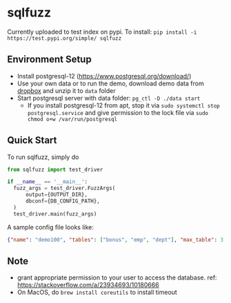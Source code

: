 # sqlfuzz

Currently uploaded to test index on pypi. To install:
`pip install -i https://test.pypi.org/simple/ sqlfuzz`

## Environment Setup

- Install postgresql-12 (https://www.postgresql.org/download/)
- Use your own data or to run the demo, download demo data from [dropbox](https://www.dropbox.com/s/jw5719fycsxq5n6/data.zip?dl=0) and unzip it to `data` folder
- Start postgresql server with data folder: `pg_ctl -D ./data start`
  - If you install postgresql-12 from apt, stop it via `sudo systemctl stop postgresql.service` and give permission to the lock file via `sudo chmod o+w /var/run/postgresql`

## Quick Start
To run sqlfuzz, simply do
```python
from sqlfuzz import test_driver

if __name__ == '__main__':
  fuzz_args = test_driver.FuzzArgs(
      output={OUTPUT_DIR},
      dbconf={DB_CONFIG_PATH},
  )
  test_driver.main(fuzz_args)
```

A sample config file looks like:
```json
{"name": "demo100", "tables": ["bonus", "emp", "dept"], "max_table": 3, "max_column": 16}
```

## Note
- grant appropriate permission to your user to access the database. ref: https://stackoverflow.com/a/23934693/10180666
- On MacOS, do `brew install coreutils` to install timeout
